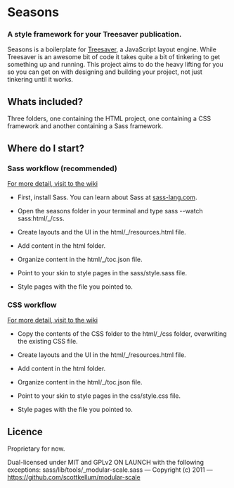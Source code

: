 # Seasons
### A style framework for your Treesaver publication.

Seasons is a boilerplate for [Treesaver](http://treesaverjs.com/), a JavaScript layout engine. While Treesaver is an awesome bit of code it takes quite a bit of tinkering to get something up and running. This project aims to do the heavy lifting for you so you can get on with designing and building your project, not just tinkering until it works.

## Whats included?
Three folders, one containing the HTML project, one containing a CSS framework and another containing a Sass framework.

## Where do I start?
### Sass workflow (recommended)

[For more detail, visit to the wiki](https://github.com/scottkellum/Seasons/wiki)

* First, install Sass. You can learn about Sass at [sass-lang.com](http://sass-lang.com/).

* Open the seasons folder in your terminal and type sass --watch sass:html/_/css.

* Create layouts and the UI in the html/_/resources.html file.

* Add content in the html folder.

* Organize content in the html/_/toc.json file.

* Point to your skin to style pages in the sass/style.sass file.

* Style pages with the file you pointed to.

### CSS workflow

[For more detail, visit to the wiki](https://github.com/scottkellum/Seasons/wiki)

* Copy the contents of the CSS folder to the html/_/css folder, overwriting the existing CSS file.

* Create layouts and the UI in the html/_/resources.html file.

* Add content in the html folder.

* Organize content in the html/_/toc.json file.

* Point to your skin to style pages in the css/style.css file.

* Style pages with the file you pointed to.

## Licence
Proprietary for now.

Dual-licensed under MIT and GPLv2 ON LAUNCH with the following exceptions:
sass/lib/tools/_modular-scale.sass — Copyright (c) 2011 — https://github.com/scottkellum/modular-scale